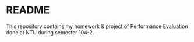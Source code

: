# README #

This repository contains my homework & project of Performance Evaluation done at NTU during semester 104-2.
